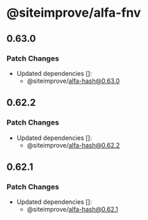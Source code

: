 # @siteimprove/alfa-fnv

## 0.63.0

### Patch Changes

- Updated dependencies []:
  - @siteimprove/alfa-hash@0.63.0

## 0.62.2

### Patch Changes

- Updated dependencies []:
  - @siteimprove/alfa-hash@0.62.2

## 0.62.1

### Patch Changes

- Updated dependencies []:
  - @siteimprove/alfa-hash@0.62.1
